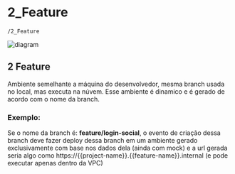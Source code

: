 # 2_Feature

`/2_Feature`

![diagram](https://www.plantuml.com/plantuml/svg/0/NLBDJi904ButuHr6JX21NZnvGj1uqOIOU3R3TeJL_NCxYnhZmnWFFe3n2NWnPrie2RrqzvlfzpFJQSqOELa35Mt8-639SQyuqKwPL16icKDzNfOHNoShpUkqJ3L5vHrBtqHvMs8LDRgDII6LyxFnmg3Z-zkRqY1JpG8zpAKRjQCu2IBKAth5p2TNONmVR88QGJz4_qIAnmujJHu9EKLgBrfqeaFJbwuBkzGYIc2JOJrUHdHg3IkAM7b02993WnoTjvJV3IjxEDqX2Eqd_I5yz0gGfpCsQ2iYCcjRkXDu9rEGoDilq3OOolDf1NT6-yDZCcrnHS9mwTKpHMYkJO1WjCBjp_RRmqiYe3TIYH4ygErlfLTUTW397dmU4rSDuO5PxIjGUvDOUvTb5XIjveu-0kvr_wWUGTvA1W-ms4arEWbbXNS4BYDCLkm4alXEQHIsPXFPr6TUuHsPRchxmDUoYzoGQpkiitpLkidbgP3AZ_0F)

## 2 Feature
Ambiente semelhante a máquina do desenvolvedor, mesma branch usada no local, mas executa na núvem. Esse ambiente é dinamico e é gerado de acordo com o nome da branch.

### Exemplo: 
Se o nome da branch é: **feature/login-social**, o evento de criação dessa branch deve fazer deploy dessa branch em um ambiente gerado exclusivamente com base nos dados dela (ainda com mock) e a url gerada seria algo como https://{{project-name}}.{{feature-name}}.internal (e pode executar apenas dentro da VPC)